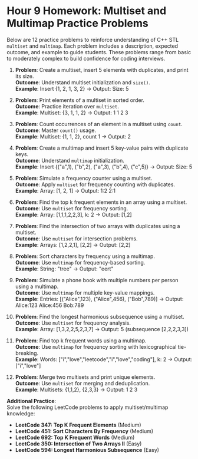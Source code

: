 # Hour 9 Homework: Multiset and Multimap Practice Problems

Below are 12 practice problems to reinforce understanding of C++ STL `multiset` and `multimap`. Each problem includes a description, expected outcome, and example to guide students. These problems range from basic to moderately complex to build confidence for coding interviews.

1. **Problem**: Create a multiset, insert 5 elements with duplicates, and print its size.  
   **Outcome**: Understand multiset initialization and `size()`.  
   **Example**: Insert {1, 2, 1, 3, 2} → Output: Size: 5  

2. **Problem**: Print elements of a multiset in sorted order.  
   **Outcome**: Practice iteration over `multiset`.  
   **Example**: Multiset: {3, 1, 1, 2} → Output: 1 1 2 3  

3. **Problem**: Count occurrences of an element in a multiset using `count`.  
   **Outcome**: Master `count()` usage.  
   **Example**: Multiset: {1, 1, 2}, count 1 → Output: 2  

4. **Problem**: Create a multimap and insert 5 key-value pairs with duplicate keys.  
   **Outcome**: Understand `multimap` initialization.  
   **Example**: Insert {("a",1), ("b",2), ("a",3), ("b",4), ("c",5)} → Output: Size: 5  

5. **Problem**: Simulate a frequency counter using a multiset.  
   **Outcome**: Apply `multiset` for frequency counting with duplicates.  
   **Example**: Array: [1, 2, 1] → Output: 1:2 2:1  

6. **Problem**: Find the top k frequent elements in an array using a multiset.  
   **Outcome**: Use `multiset` for frequency sorting.  
   **Example**: Array: [1,1,1,2,2,3], k: 2 → Output: [1,2]  

7. **Problem**: Find the intersection of two arrays with duplicates using a multiset.  
   **Outcome**: Use `multiset` for intersection problems.  
   **Example**: Arrays: [1,2,2,1], [2,2] → Output: [2,2]  

8. **Problem**: Sort characters by frequency using a multimap.  
   **Outcome**: Use `multimap` for frequency-based sorting.  
   **Example**: String: "tree" → Output: "eert"  

9. **Problem**: Simulate a phone book with multiple numbers per person using a multimap.  
   **Outcome**: Use `multimap` for multiple key-value mappings.  
   **Example**: Entries: [("Alice",123), ("Alice",456), ("Bob",789)] → Output: Alice:123 Alice:456 Bob:789  

10. **Problem**: Find the longest harmonious subsequence using a multiset.  
    **Outcome**: Use `multiset` for frequency analysis.  
    **Example**: Array: [1,3,2,2,5,2,3,7] → Output: 5 (subsequence [2,2,2,3,3])  

11. **Problem**: Find top k frequent words using a multimap.  
    **Outcome**: Use `multimap` for frequency sorting with lexicographical tie-breaking.  
    **Example**: Words: ["i","love","leetcode","i","love","coding"], k: 2 → Output: ["i","love"]  

12. **Problem**: Merge two multisets and print unique elements.  
    **Outcome**: Use `multiset` for merging and deduplication.  
    **Example**: Multisets: {1,1,2}, {2,3,3} → Output: 1 2 3  

**Additional Practice**:  
Solve the following LeetCode problems to apply multiset/multimap knowledge:  
- **LeetCode 347: Top K Frequent Elements** (Medium)  
- **LeetCode 451: Sort Characters By Frequency** (Medium)  
- **LeetCode 692: Top K Frequent Words** (Medium)  
- **LeetCode 350: Intersection of Two Arrays II** (Easy)  
- **LeetCode 594: Longest Harmonious Subsequence** (Easy)